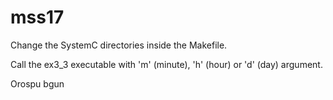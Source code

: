 # mss17
Change the SystemC directories inside the Makefile.

Call the ex3_3 executable with 'm' (minute), 'h' (hour) or 'd' (day) argument.

Orospu bgun
